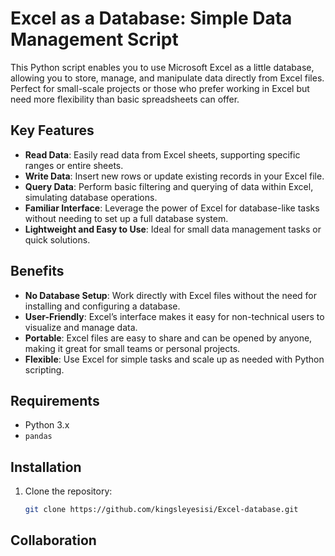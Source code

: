 # Excel as a Database: Simple Data Management Script

This Python script enables you to use Microsoft Excel as a little database, allowing you to store, manage, and manipulate data directly from Excel files. Perfect for small-scale projects or those who prefer working in Excel but need more flexibility than basic spreadsheets can offer.

## Key Features
- **Read Data**: Easily read data from Excel sheets, supporting specific ranges or entire sheets.
- **Write Data**: Insert new rows or update existing records in your Excel file.
- **Query Data**: Perform basic filtering and querying of data within Excel, simulating database operations.
- **Familiar Interface**: Leverage the power of Excel for database-like tasks without needing to set up a full database system.
- **Lightweight and Easy to Use**: Ideal for small data management tasks or quick solutions.

## Benefits
- **No Database Setup**: Work directly with Excel files without the need for installing and configuring a database.
- **User-Friendly**: Excel’s interface makes it easy for non-technical users to visualize and manage data.
- **Portable**: Excel files are easy to share and can be opened by anyone, making it great for small teams or personal projects.
- **Flexible**: Use Excel for simple tasks and scale up as needed with Python scripting.

## Requirements
- Python 3.x
- `pandas`

## Installation

1. Clone the repository:
   ```bash
   git clone https://github.com/kingsleyesisi/Excel-database.git


## Collaboration 
